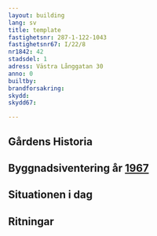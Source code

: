 ```yaml
---
layout: building
lang: sv
title: template
fastighetsnr: 287-1-122-1043
fastighetsnr67: I/22/8
nr1842: 42
stadsdel: 1
adress: Västra Långgatan 30
anno: 0
builtby:
brandforsakring:
skydd:
skydd67:

---
```

## Gårdens Historia


## Byggnadsiventering år <a href="/sources/keinanen_karki.pdf">1967</a>


## Situationen i dag


## Ritningar
